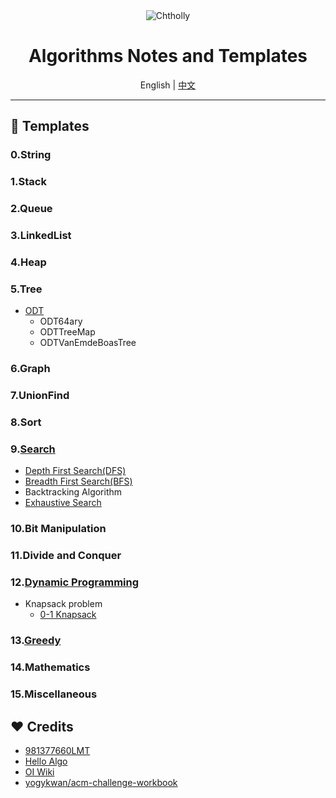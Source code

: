 <div align='center'>
  <img src='https://espresso.codeforces.com/c9deeb5d7f464bfbd4253ce1ea834c6fbec97d40.png' alt="Chtholly"/>
  <h1>
  Algorithms Notes and Templates
  </h1>
  English | <a href='./README.zh-CN.md'>中文</a>
</div>

---

## 📖 Templates

### 0.String

### 1.Stack

### 2.Queue

### 3.LinkedList

### 4.Heap

### 5.Tree

- [ODT](./Tree/ODT/)
  - ODT64ary
  - ODTTreeMap
  - ODTVanEmdeBoasTree

### 6.Graph

### 7.UnionFind

### 8.Sort

### 9.[Search](./Search/)

- [Depth First Search(DFS)](./Search/Depth_First_Search/)
- [Breadth First Search(BFS)](./Search/Breadth_First_Search/)
- Backtracking Algorithm
- [Exhaustive Search](./Search/Exhaustive_Search/)

### 10.Bit Manipulation

### 11.Divide and Conquer

### 12.[Dynamic Programming](./Dynamic_Programming/)

- Knapsack problem
  - [0-1 Knapsack](./Dynamic_Programming/背包问题/01背包/)

### 13.[Greedy](./Greedy/)

### 14.Mathematics

### 15.Miscellaneous

## ❤️ Credits

- [981377660LMT](https://github.com/981377660LMT/algorithm-study/)
- [Hello Algo](https://www.hello-algo.com/)
- [OI Wiki](https://oi-wiki.org/)
- [yogykwan/acm-challenge-workbook](https://github.com/yogykwan/acm-challenge-workbook)
